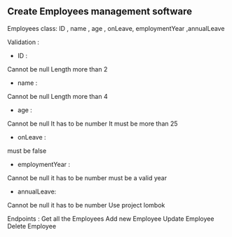 ## Create Employees management software
Employees class: ID , name , age , onLeave, employmentYear ,annualLeave

Validation :

- ID :

Cannot be null
Length more than 2

- name :

Cannot be null
Length more than 4

- age :

Cannot be null
It has to be number
It must be more than 25

- onLeave :

must be false

- employmentYear :

Cannot be null
it has to be number
must be a valid year

- annualLeave:

Cannot be null
it has to be number
Use project lombok

Endpoints : Get all the Employees Add new Employee Update Employee Delete Employee
